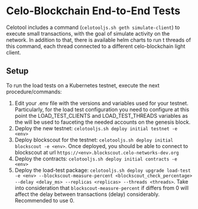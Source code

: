 # Celo-Blockchain End-to-End Tests

Celotool includes a command (`celotooljs.sh geth simulate-client`) to execute small transactions, with the goal of simulate activity on the network.
In addition to that, there is available helm charts to run t threads of this command, each thread connected to a different celo-blockchain light client.

## Setup

To run the load tests on a Kubernetes testnet, execute the next procedure/commands:

1. Edit your .env file with the versions and variables used for your testnet. Particularly, for the load test configuration you need to configure at this point the LOAD_TEST_CLIENTS and LOAD_TEST_THREADS variables as the will be used to fauceting the needed accounts on the genesis block.
1. Deploy the new testnet: `celotooljs.sh deploy initial testnet -e <env>`
1. Deploy blockscout for the testnet: `celotooljs.sh deploy initial blockscout -e <env>`. Once deployed, you should be able to connect to blockscout at url `https://<env>.blockscout.celo-networks-dev.org`
1. Deploy the contracts: `celotooljs.sh deploy initial contracts -e <env>`
1. Deploy the load-test package: `celotooljs.sh deploy upgrade load-test -e <env> --blockscout-measure-percent <blockscout_check_percentage> --delay <delay_ms> --replicas <replicas> --threads <threads>`. Take into consideration that `blockscout-measure-percent` if differs from 0 will affect the delay between transactions (delay) considerably. Recommended to use 0.
